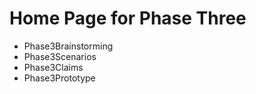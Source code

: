 <h1>Home Page for Phase Three</h1>

<ul>
<li>Phase3Brainstorming</li>
<li>Phase3Scenarios</li>
<li>Phase3Claims</li>
<li>Phase3Prototype</li>

</ul>